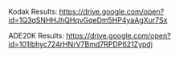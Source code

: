 Kodak Results:
https://drive.google.com/open?id=1Q3qSNHHJhQHqvGqeDm5HP4yaAgXur7Sx

ADE20K Results: 
https://drive.google.com/open?id=101Ibhyc724rHNrV7Bmd7RPDP621Zypdj